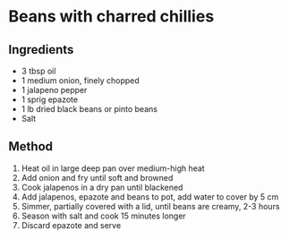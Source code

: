 # Beans with charred chillies

## Ingredients
* 3 tbsp oil
* 1 medium onion, finely chopped
* 1 jalapeno pepper
* 1 sprig epazote
* 1 lb dried black beans or pinto beans
* Salt

## Method
1. Heat oil in large deep pan over medium-high heat
2. Add onion and fry until soft and browned
3. Cook jalapenos in a dry pan until blackened
4. Add jalapenos, epazote and beans to pot, add water to cover by 5 cm
5. Simmer, partially covered with a lid, until beans are creamy, 2-3 hours
6. Season with salt and cook 15 minutes longer
7. Discard epazote and serve
